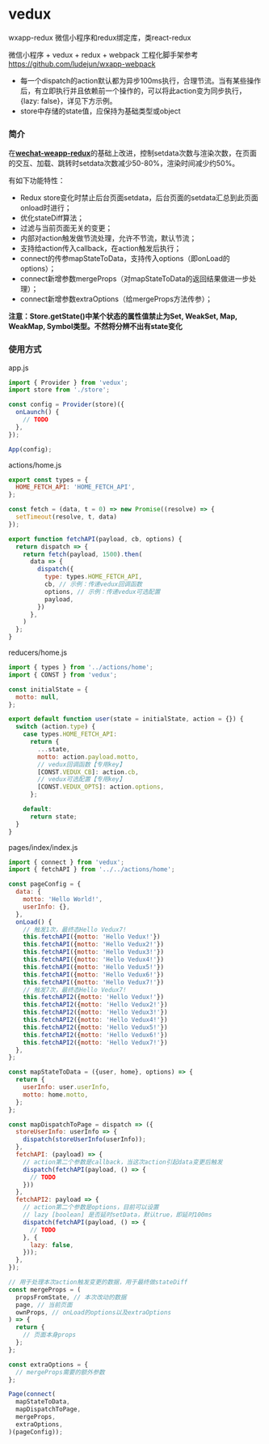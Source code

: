 # vedux

wxapp-redux 微信小程序和redux绑定库，类react-redux

微信小程序 + vedux + redux + webpack 工程化脚手架参考 https://github.com/ludejun/wxapp-webpack

- 每一个dispatch的action默认都为异步100ms执行，合理节流。当有某些操作后，有立即执行并且依赖前一个操作的，可以将此action变为同步执行，{lazy: false}，详见下方示例。
- store中存储的state值，应保持为基础类型或object


### 简介

在[**wechat-weapp-redux**](https://github.com/charleyw/wechat-weapp-redux)的基础上改进，控制setdata次数与渲染次数，在页面的交互、加载、跳转时setdata次数减少50-80%，渲染时间减少约50%。

有如下功能特性：

- Redux store变化时禁止后台页面setdata，后台页面的setdata汇总到此页面onload时进行；
- 优化stateDiff算法；
- 过滤与当前页面无关的变更；
- 内部对action触发做节流处理，允许不节流，默认节流；
- 支持给action传入callback，在action触发后执行；
- connect的传参mapStateToData，支持传入options（即onLoad的options）；
- connect新增参数mergeProps（对mapStateToData的返回结果做进一步处理）；
- connect新增参数extraOptions（给mergeProps方法传参）；



**注意：Store.getState()中某个状态的属性值禁止为Set, WeakSet, Map, WeakMap, Symbol类型。不然将分辨不出有state变化**




### 使用方式

app.js

```js
import { Provider } from 'vedux';
import store from './store';

const config = Provider(store)({
  onLaunch() {
    // TODO
  },
});

App(config);

```

actions/home.js

```js
export const types = {
  HOME_FETCH_API: 'HOME_FETCH_API',
};

const fetch = (data, t = 0) => new Promise((resolve) => {
  setTimeout(resolve, t, data)
});

export function fetchAPI(payload, cb, options) {
  return dispatch => {
    return fetch(payload, 1500).then(
      data => {
        dispatch({
          type: types.HOME_FETCH_API,
          cb, // 示例：传递vedux回调函数
          options, // 示例：传递vedux可选配置
          payload,
        })
      },
    )
  };
}

```

reducers/home.js

```js
import { types } from '../actions/home';
import { CONST } from 'vedux';

const initialState = {
  motto: null,
};

export default function user(state = initialState, action = {}) {
  switch (action.type) {
    case types.HOME_FETCH_API:
      return {
        ...state,
        motto: action.payload.motto,
        // vedux回调函数【专用key】
        [CONST.VEDUX_CB]: action.cb,
        // vedux可选配置【专用key】
        [CONST.VEDUX_OPTS]: action.options,
      };

    default:
      return state;
  }
}

```

pages/index/index.js

```js
import { connect } from 'vedux';
import { fetchAPI } from '../../actions/home';

const pageConfig = {
  data: {
    motto: 'Hello World!',
    userInfo: {},
  },
  onLoad() {
    // 触发1次，最终态Hello Vedux7!
    this.fetchAPI({motto: 'Hello Vedux!'})
    this.fetchAPI({motto: 'Hello Vedux2!'})
    this.fetchAPI({motto: 'Hello Vedux3!'})
    this.fetchAPI({motto: 'Hello Vedux4!'})
    this.fetchAPI({motto: 'Hello Vedux5!'})
    this.fetchAPI({motto: 'Hello Vedux6!'})
    this.fetchAPI({motto: 'Hello Vedux7!'})
    // 触发7次，最终态Hello Vedux7!
    this.fetchAPI2({motto: 'Hello Vedux!'})
    this.fetchAPI2({motto: 'Hello Vedux2!'})
    this.fetchAPI2({motto: 'Hello Vedux3!'})
    this.fetchAPI2({motto: 'Hello Vedux4!'})
    this.fetchAPI2({motto: 'Hello Vedux5!'})
    this.fetchAPI2({motto: 'Hello Vedux6!'})
    this.fetchAPI2({motto: 'Hello Vedux7!'})
  },
};

const mapStateToData = ({user, home}, options) => {
  return {
    userInfo: user.userInfo,
    motto: home.motto,
  };
};

const mapDispatchToPage = dispatch => ({
  storeUserInfo: userInfo => {
    dispatch(storeUserInfo(userInfo));
  },
  fetchAPI: (payload) => {
    // action第二个参数是callback，当这次action引起data变更后触发
    dispatch(fetchAPI(payload, () => {
      // TODO
    }))
  },
  fetchAPI2: payload => {
    // action第二个参数是options，目前可以设置
    // lazy [boolean] 是否延时setData，默认true，即延时100ms
    dispatch(fetchAPI(payload, () => {
      // TODO
    }, {
      lazy: false,
    }));
  },
});

// 用于处理本次action触发变更的数据，用于最终做stateDiff
const mergeProps = (
  propsFromState, // 本次改动的数据
  page, // 当前页面
  ownProps, // onLoad的options以及extraOptions
) => {
  return {
    // 页面本身props
  };
};

const extraOptions = {
  // mergeProps需要的额外参数
};

Page(connect(
  mapStateToData,
  mapDispatchToPage,
  mergeProps,
  extraOptions,
)(pageConfig));

```
